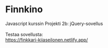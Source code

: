# Finnkino
 Javascript kurssin Projekti 2b: jQuery-sovellus 
 <br /><br />
 Testaa sovellusta:
 <br />
https://finkkari-kiiaseilonen.netlify.app/
